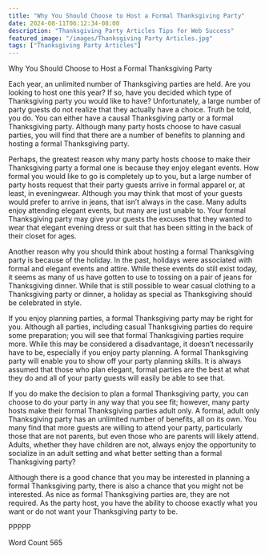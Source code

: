 ```yaml
---
title: "Why You Should Choose to Host a Formal Thanksgiving Party"
date: 2024-08-11T06:12:34-08:00
description: "Thanksgiving Party Articles Tips for Web Success"
featured_image: "/images/Thanksgiving Party Articles.jpg"
tags: ["Thanksgiving Party Articles"]
---
```


Why You Should Choose to Host a Formal Thanksgiving Party

Each year, an unlimited number of Thanksgiving parties are held. Are you looking to host one this year?  If so, have you decided which type of Thanksgiving party you would like to have? Unfortunately, a large number of party guests do not realize that they actually have a choice. Truth be told, you do.  You can either have a causal Thanksgiving party or a formal Thanksgiving party.  Although many party hosts choose to have casual parties, you will find that there are a number of benefits to planning and hosting a formal Thanksgiving party.  

Perhaps, the greatest reason why many party hosts choose to make their Thanksgiving party a formal one is because they enjoy elegant events.  How formal you would like to go is completely up to you, but a large number of party hosts request that their party guests arrive in formal apparel or, at least, in eveningwear.  Although you may think that most of your guests would prefer to arrive in jeans, that isn’t always in the case. Many adults enjoy attending elegant events, but many are just unable to. Your formal Thanksgiving party may give your guests the excuses that they wanted to wear that elegant evening dress or suit that has been sitting in the back of their closet for ages.

Another reason why you should think about hosting a formal Thanksgiving party is because of the holiday.  In the past, holidays were associated with formal and elegant events and attire. While these events do still exist today, it seems as many of us have gotten to use to tossing on a pair of jeans for Thanksgiving dinner. While that is still possible to wear casual clothing to a Thanksgiving party or dinner, a holiday as special as Thanksgiving should be celebrated in style.

If you enjoy planning parties, a formal Thanksgiving party may be right for you. Although all parties, including casual Thanksgiving parties do require some preparation; you will see that formal Thanksgiving parties require more. While this may be considered a disadvantage, it doesn’t necessarily have to be, especially if you enjoy party planning. A formal Thanksgiving party will enable you to show off your party planning skills.  It is always assumed that those who plan elegant, formal parties are the best at what they do and all of your party guests will easily be able to see that.

If you do make the decision to plan a formal Thanksgiving party, you can choose to do your party in any way that you see fit; however, many party hosts make their formal Thanksgiving parties adult only. A formal, adult only Thanksgiving party has an unlimited number of benefits, all on its own.  You many find that more guests are willing to attend your party, particularly those that are not parents, but even those who are parents will likely attend.  Adults, whether they have children are not, always enjoy the opportunity to socialize in an adult setting and what better setting than a formal Thanksgiving party?

Although there is a good chance that you may be interested in planning a formal Thanksgiving party, there is also a chance that you might not be interested.  As nice as formal Thanksgiving parties are, they are not required.  As the party host, you have the ability to choose exactly what you want or do not want your Thanksgiving party to be.

PPPPP

Word Count 565

